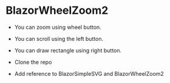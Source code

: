 # BlazorWheelZoom2

* You can zoom using wheel button.
* You can scroll using the left button.
* You can draw rectangle using right button.

* Clone the repo
* Add reference to BlazorSimpleSVG and BlazorWheelZoom2

